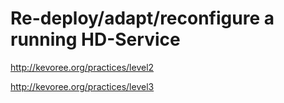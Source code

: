 # Re-deploy/adapt/reconfigure a running HD-Service

http://kevoree.org/practices/level2

http://kevoree.org/practices/level3
